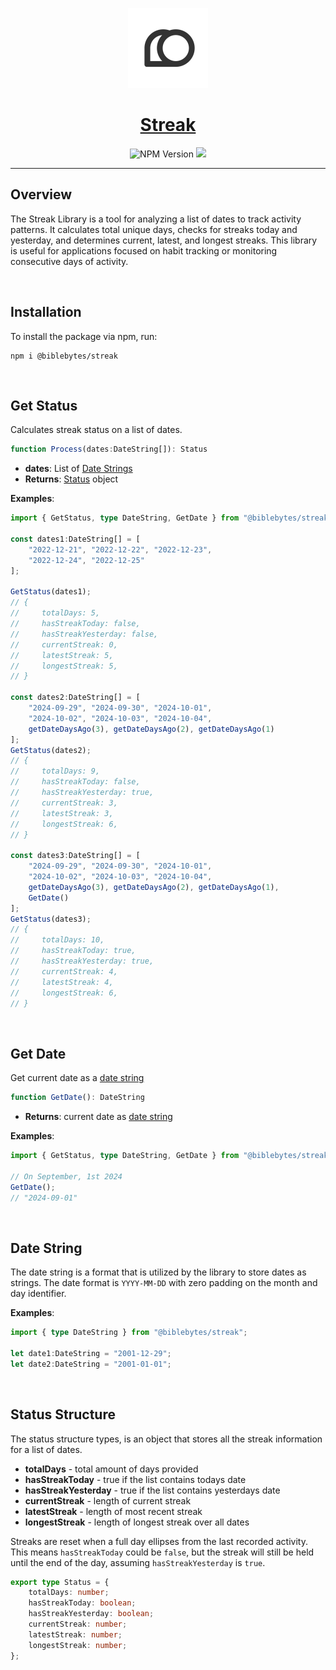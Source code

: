 <p align="center">
    <a href="https://mybiblebytes.com/opensource">
        <img src="https://github.com/BibleBytes/landing-page/blob/main/favicon/android-chrome-512x512.png" height="128px"/>
        <h1 align="center">Streak</h1>
    </a>
</p>


<p align="center">
    <img alt="NPM Version" src="https://img.shields.io/npm/v/%40biblebytes%2Fstreak"/>
    <img src="https://github.com/BibleBytes/streak/actions/workflows/testing.yml/badge.svg"/>
</p>


---
## Overview
The Streak Library is a tool for analyzing a list of dates to track
activity patterns. It calculates total unique days, checks for streaks today
and yesterday, and determines current, latest, and longest streaks. This
library is useful for applications focused on habit tracking or monitoring
consecutive days of activity.


<br/>


## Installation
To install the package via npm, run:

```
npm i @biblebytes/streak
```


<br/>


## Get Status
Calculates streak status on a list of dates.

```ts
function Process(dates:DateString[]): Status
```

 - **dates**: List of [Date Strings](#date-string)
 - **Returns**: [Status](#status-structure) object

**Examples**:
```typescript
import { GetStatus, type DateString, GetDate } from "@biblebytes/streak";

const dates1:DateString[] = [
    "2022-12-21", "2022-12-22", "2022-12-23",
    "2022-12-24", "2022-12-25"
];

GetStatus(dates1);
// {
//     totalDays: 5,
//     hasStreakToday: false,
//     hasStreakYesterday: false,
//     currentStreak: 0,
//     latestStreak: 5,
//     longestStreak: 5,
// }

const dates2:DateString[] = [
    "2024-09-29", "2024-09-30", "2024-10-01",
    "2024-10-02", "2024-10-03", "2024-10-04",
    getDateDaysAgo(3), getDateDaysAgo(2), getDateDaysAgo(1)
];
GetStatus(dates2);
// {
//     totalDays: 9,
//     hasStreakToday: false,
//     hasStreakYesterday: true,
//     currentStreak: 3,
//     latestStreak: 3,
//     longestStreak: 6,
// }

const dates3:DateString[] = [
    "2024-09-29", "2024-09-30", "2024-10-01",
    "2024-10-02", "2024-10-03", "2024-10-04",
    getDateDaysAgo(3), getDateDaysAgo(2), getDateDaysAgo(1),
    GetDate()
];
GetStatus(dates3);
// {
//     totalDays: 10,
//     hasStreakToday: true,
//     hasStreakYesterday: true,
//     currentStreak: 4,
//     latestStreak: 4,
//     longestStreak: 6,
// }
```


<br/>


## Get Date
Get current date as a [date string](#date-string)

```ts
function GetDate(): DateString
```

 - **Returns**: current date as [date string](#date-string)

**Examples**:
```typescript
import { GetStatus, type DateString, GetDate } from "@biblebytes/streak";

// On September, 1st 2024
GetDate();
// "2024-09-01"
```


<br/>


## Date String
The date string is a format that is utilized by the library to store
dates as strings. The date format is `YYYY-MM-DD` with zero padding on the
month and day identifier.

**Examples**:
```typescript
import { type DateString } from "@biblebytes/streak";

let date1:DateString = "2001-12-29";
let date2:DateString = "2001-01-01";
```

<br/>


## Status Structure
The status structure types, is an object that stores all the streak information
for a list of dates.

 - **totalDays** - total amount of days provided
 - **hasStreakToday** - true if the list contains todays date
 - **hasStreakYesterday** - true if the list contains yesterdays date
 - **currentStreak** - length of current streak
 - **latestStreak** - length of most recent streak
 - **longestStreak** - length of longest streak over all dates

Streaks are reset when a full day ellipses from the last recorded activity.
This means `hasStreakToday` could be `false`, but the streak will still be held
until the end of the day, assuming `hasStreakYesterday` is `true`.

```ts
export type Status = {
    totalDays: number;
    hasStreakToday: boolean;
    hasStreakYesterday: boolean;
    currentStreak: number;
    latestStreak: number;
    longestStreak: number;
};
```
